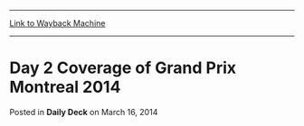 
---
[Link to Wayback Machine](https://web.archive.org/web/20220516162637/https://magic.wizards.com/en/articles/archive/daily-deck/day-2-coverage-grand-prix-montreal-2014-2014-03-16)

[_metadata_:description]:- "Draft! The call of the judge keeps time for competitors that have returned for Day 1 of Grand Prix Montreal. What started as a Canadian Grand Prix record of 1,622 players has been pared down to just 170. Among them are 7th-ranked Shahar Shenhar, 11th-ranked Alexander Hayne, and multiple Grand Prix Top 8 competitors David Ochoa and Gerard Fabiano - the latter who went"
[_metadata_:generator]:- "Drupal 7 (http://drupal.org)"
[_metadata_:node]:- "211786"
[_metadata_:publish_date]:- "2014-03-16"
[_metadata_:source]:- "div-main-content"
[_metadata_:title]:- "Day 2 Coverage of Grand Prix Montreal 2014"
[_metadata_:wayback_capture_timestamp]:- "2022-05-16 16:26:37"
[_metadata_:wayback_raw_url]:- "https://web.archive.org/web/20220516162637id_/https://magic.wizards.com/en/articles/archive/daily-deck/day-2-coverage-grand-prix-montreal-2014-2014-03-16"
[_metadata_:wayback_url]:- "https://magic.wizards.com/en/articles/archive/daily-deck/day-2-coverage-grand-prix-montreal-2014-2014-03-16"
---


Day 2 Coverage of Grand Prix Montreal 2014
==========================================



 Posted in **Daily Deck**
 on March 16, 2014 














